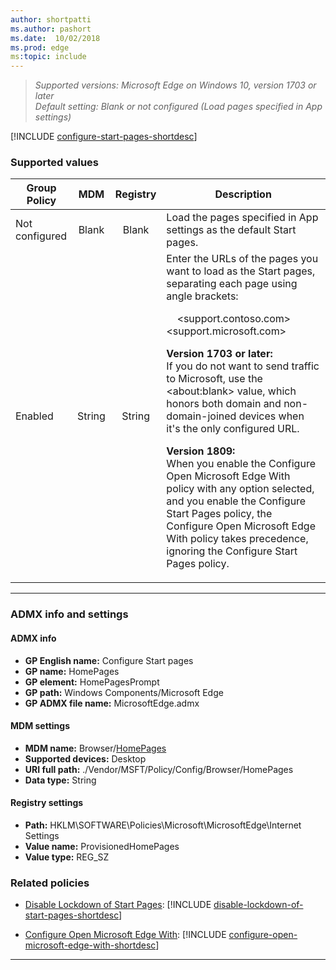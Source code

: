 ```yaml
---
author: shortpatti
ms.author: pashort
ms.date:  10/02/2018
ms.prod: edge
ms:topic: include
---
```


<!-- ## Configure Start Pages -->
>*Supported versions: Microsoft Edge on Windows 10, version 1703 or later*<br>
>*Default setting:  Blank or not configured (Load pages specified in App settings)*

[!INCLUDE [configure-start-pages-shortdesc](../shortdesc/configure-start-pages-shortdesc.md)]

### Supported values

|Group Policy  |MDM |Registry |Description |
|---|:---:|:---:|---|
|Not configured |Blank |Blank |Load the pages specified in App settings as the default Start pages. | 
|Enabled |String |String |Enter the URLs of the pages you want to load as the Start pages, separating each page using angle brackets:<p><p>&nbsp;&nbsp;&nbsp;&nbsp;\<support.contoso.com\>\<support.microsoft.com\><p>**Version 1703 or later:**<br>If you do not want to send traffic to Microsoft, use the \<about:blank\> value, which honors both domain and non-domain-joined devices when it's the only configured URL.<p>**Version 1809:**<br>When you enable the Configure Open Microsoft Edge With policy with any option selected, and you enable the Configure Start Pages policy, the Configure Open Microsoft Edge With policy takes precedence, ignoring the Configure Start Pages policy.  | 
---

### ADMX info and settings
#### ADMX info
- **GP English name:** Configure Start pages
- **GP name:** HomePages
- **GP element:** HomePagesPrompt
- **GP path:** Windows Components/Microsoft Edge
- **GP ADMX file name:** MicrosoftEdge.admx

#### MDM settings
- **MDM name:** Browser/[HomePages](https://docs.microsoft.com/en-us/windows/client-management/mdm/policy-csp-browser#browser-homepages)
- **Supported devices:** Desktop
- **URI full path:** ./Vendor/MSFT/Policy/Config/Browser/HomePages
- **Data type:** String

#### Registry settings
- **Path:** HKLM\SOFTWARE\Policies\Microsoft\MicrosoftEdge\Internet Settings
- **Value name:** ProvisionedHomePages
- **Value type:** REG_SZ


### Related policies

- [Disable Lockdown of Start Pages](#disable-lockdown-of-start-pages-include): [!INCLUDE [disable-lockdown-of-start-pages-shortdesc](../shortdesc/disable-lockdown-of-start-pages-shortdesc.md)]

- [Configure Open Microsoft Edge With](../available-policies.md#configure-open-microsoft-edge-with): [!INCLUDE [configure-open-microsoft-edge-with-shortdesc](../shortdesc/configure-open-microsoft-edge-with-shortdesc.md)]



<hr>